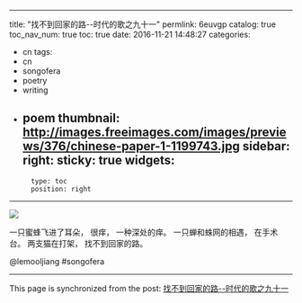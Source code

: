 
---
title: "找不到回家的路--时代的歌之九十一"
permlink: 6euvgp
catalog: true
toc_nav_num: true
toc: true
date: 2016-11-21 14:48:27
categories:
- cn
tags:
- cn
- songofera
- poetry
- writing
- poem
thumbnail: http://images.freeimages.com/images/previews/376/chinese-paper-1-1199743.jpg
sidebar:
    right:
        sticky: true
widgets:
    -
        type: toc
        position: right
---


![](http://images.freeimages.com/images/previews/376/chinese-paper-1-1199743.jpg)

一只蜜蜂飞进了耳朵，
很痒，
一种深处的痒。
一只蝉和蛛网的相遇，
在手术台。
两支猫在打架，
找不到回家的路。

 @lemooljiang       #songofera

- - -

This page is synchronized from the post: [找不到回家的路--时代的歌之九十一](https://steemit.com/@lemooljiang/6euvgp)
